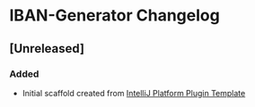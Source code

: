 <!-- Keep a Changelog guide -> https://keepachangelog.com -->

# IBAN-Generator Changelog

## [Unreleased]
### Added
- Initial scaffold created from [IntelliJ Platform Plugin Template](https://github.com/JetBrains/intellij-platform-plugin-template)
